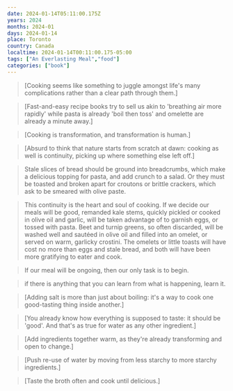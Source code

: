 ```yaml
---
date: 2024-01-14T05:11:00.175Z
years: 2024
months: 2024-01
days: 2024-01-14
place: Toronto
country: Canada
localtime: 2024-01-14T00:11:00.175-05:00
tags: ["An Everlasting Meal","food"]
categories: ["book"]
---
```

> [Cooking seems like something to juggle amongst life's many complications rather than a clear path through them.]

> [Fast-and-easy recipe books try to sell us akin to 'breathing air more rapidly' while pasta is already 'boil then toss' and omelette are already a minute away.]

> [Cooking is transformation, and transformation is human.]

> [Absurd to think that nature starts from scratch at dawn: cooking as well is continuity, picking up where something else left off.]

> Stale slices of bread should be ground into breadcrumbs, which make a delicious topping for pasta, and add crunch to a salad. Or they must be toasted and broken apart for croutons or brittle crackers, which ask to be smeared with olive paste.

> This continuity is the heart and soul of cooking. If we decide our meals will be good, remanded kale stems, quickly pickled or cooked in olive oil and garlic, will be taken advantage of to garnish eggs, or tossed with pasta. Beet and turnip greens, so often discarded, will be washed well and sautéed in olive oil and filled into an omelet, or served on warm, garlicky crostini. The omelets or little toasts will have cost no more than eggs and stale bread, and both will have been more gratifying to eater and cook.

> If our meal will be ongoing, then our only task is to begin.

> if there is anything that you can learn from what is happening, learn it.

> [Adding salt is more than just about boiling: it's a way to cook one good-tasting thing inside another.]

> [You already know how everything is supposed to taste: it should be 'good'. And that's as true for water as any other ingredient.]

> [Add ingredients together warm, as they're already transforming and open to change.]

> [Push re-use of water by moving from less starchy to more starchy ingredients.]

> [Taste the broth often and cook until delicious.]
